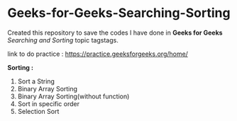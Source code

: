 # Geeks-for-Geeks-Searching-Sorting

Created this repository to save the codes I have done in **Geeks for Geeks** *Searching and Sorting* topic tagstags.

link to do practice : https://practice.geeksforgeeks.org/home/

**Sorting :**
1. Sort a String
2. Binary Array Sorting
3. Binary Array Sorting(without function)
4. Sort in specific order
5. Selection Sort 

